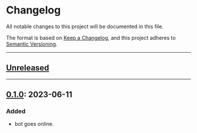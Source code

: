 # Changelog

All notable changes to this project will be documented in this file.

The format is based on [Keep a Changelog](https://keepachangelog.com/en/1.1.0/),
and this project adheres to [Semantic Versioning](https://semver.org/spec/v2.0.0.html).

---

## [Unreleased]

---

## [0.1.0]: 2023-06-11

### Added

- bot goes online.

[unreleased]: https://github.com/gimjb/pbdb/compare/latest...HEAD
[0.1.0]: https://github.com/gimjb/pbdb/compare/v0.0.0...v0.1.0
